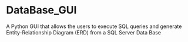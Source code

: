 # DataBase_GUI
A Python GUI that allows the users to execute SQL queries and generate Entity-Relationship Diagram (ERD) from a SQL Server Data Base 

